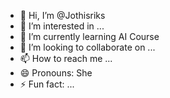 - 👋 Hi, I’m @Jothisriks
- 👀 I’m interested in ...
- 🌱 I’m currently learning AI Course
- 💞️ I’m looking to collaborate on ...
- 📫 How to reach me ...
- 😄 Pronouns: She
- ⚡ Fun fact: ...

<!---
Jothisriks/Jothisriks is a ✨ special ✨ repository because its `README.md` (this file) appears on your GitHub profile.
You can click the Preview link to take a look at your changes.
--->

